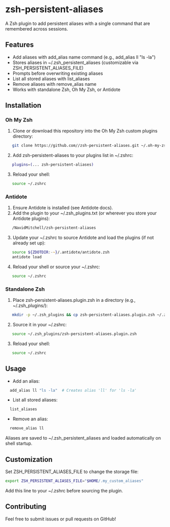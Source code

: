 # zsh-persistent-aliases

A Zsh plugin to add persistent aliases with a single command that are remembered across sessions.

## Features

- Add aliases with add_alias name command (e.g., add_alias ll "ls -la")
- Stores aliases in ~/.zsh_persistent_aliases (customizable via ZSH_PERSISTENT_ALIASES_FILE)
- Prompts before overwriting existing aliases
- List all stored aliases with list_aliases
- Remove aliases with remove_alias name
- Works with standalone Zsh, Oh My Zsh, or Antidote

## Installation

### Oh My Zsh

1. Clone or download this repository into the Oh My Zsh custom plugins directory:
```bash
   git clone https://github.com//zsh-persistent-aliases.git ~/.oh-my-zsh/custom/plugins/zsh-persistent-aliases
```   
2. Add zsh-persistent-aliases to your plugins list in ~/.zshrc:
```zsh
   plugins=(... zsh-persistent-aliases)
```   
3. Reload your shell:
```zsh
   source ~/.zshrc
```   

### Antidote

1. Ensure Antidote is installed (see Antidote docs).
2. Add the plugin to your ~/.zsh_plugins.txt (or wherever you store your Antidote plugins):
```txt
   /NavidMitchell/zsh-persistent-aliases
```   
3. Update your ~/.zshrc to source Antidote and load the plugins (if not already set up):
```zsh
   source ${ZDOTDIR:-~}/.antidote/antidote.zsh
   antidote load
```   
4. Reload your shell or source your ~/.zshrc:
```zsh
   source ~/.zshrc
```
### Standalone Zsh

1. Place zsh-persistent-aliases.plugin.zsh in a directory (e.g., ~/.zsh_plugins/):
```zsh
   mkdir -p ~/.zsh_plugins && cp zsh-persistent-aliases.plugin.zsh ~/.zsh_plugins/
```   
2. Source it in your ~/.zshrc:
```zsh
   source ~/.zsh_plugins/zsh-persistent-aliases.plugin.zsh
```   
3. Reload your shell:
```zsh
   source ~/.zshrc
```

## Usage

- Add an alias:
```zsh
  add_alias ll "ls -la"  # Creates alias 'll' for 'ls -la'
```  
- List all stored aliases:
```zsh
  list_aliases
```  
- Remove an alias:
```zsh
  remove_alias ll
```

Aliases are saved to ~/.zsh_persistent_aliases and loaded automatically on shell startup.

## Customization

Set ZSH_PERSISTENT_ALIASES_FILE to change the storage file:
```zsh
export ZSH_PERSISTENT_ALIASES_FILE="$HOME/.my_custom_aliases"
```
Add this line to your ~/.zshrc before sourcing the plugin.

## Contributing

Feel free to submit issues or pull requests on GitHub!